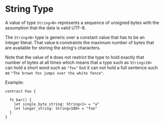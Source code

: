 # String Type

A value of type `String<N>` represents a sequence of unsigned bytes with the assumption that the data is valid UTF-8.

The `String<N>` type is generic over a constant value that has to be an integer literal. That value `N` constraints the maximum number of bytes that are available for storing the string's characters.

Note that the value of `N` does not restrict the type to hold exactly that number of bytes at all times which means that a type such as `String<10>` can hold a short word such as `"fox"` but it can not hold a full sentence such as `"The brown fox jumps over the white fence"`.

Example:

```fe
contract Foo {

  fn bar() {
    let single_byte_string: String<1> = "a"
    let longer_string: String<100> = "foo"
  }
}
```
